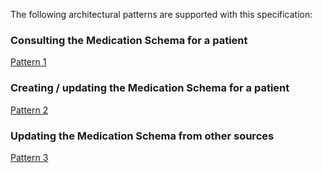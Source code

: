 
The following architectural patterns are supported with this specification:

### Consulting the Medication Schema for a patient
[Pattern 1](medicationrecord-pattern-1.html)
### Creating / updating the Medication Schema for a patient
[Pattern 2](medicationrecord-pattern-2.html)
### Updating the Medication Schema from other sources
[Pattern 3](medicationrecord-pattern-3.html)

<br/>
<br/>
